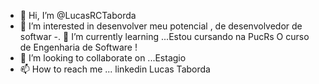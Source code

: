- 👋 Hi, I’m @LucasRCTaborda
- 👀 I’m interested in  desenvolver meu potencial , de desenvolvedor de  softwar 
 -. 🌱 I’m currently learning ...Estou cursando na PucRs O curso de Engenharia de Software !
- 💞️ I’m looking to collaborate on ...Estagio 
- 📫 How to reach me ...  linkedin Lucas Taborda

<!---
LucasRCTaborda/LucasRCTaborda is a ✨ special ✨ repository because its `README.md` (this file) appears on your GitHub profile.
You can click the Preview link to take a look at your changes.
--->



